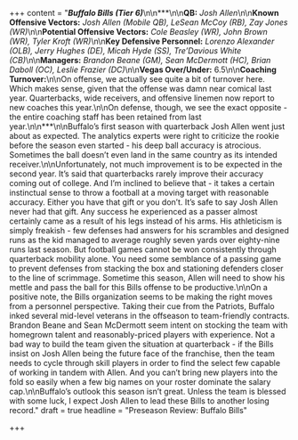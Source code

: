 +++
content = "**_Buffalo Bills (Tier 6)_**\n\n***\n\n**QB:** _Josh Allen_\n\n**Known Offensive Vectors:** _Josh Allen (Mobile QB), LeSean McCoy (RB), Zay Jones (WR)_\n\n**Potential Offensive Vectors:** _Cole Beasley (WR), John Brown (WR), Tyler Kroft (WR)_\n\n**Key Defensive Personnel:** _Lorenzo Alexander (OLB), Jerry Hughes (DE), Micah Hyde (SS), Tre’Davious White (CB)_\n\n**Managers:** _Brandon Beane (GM), Sean McDermott (HC), Brian Daboll (OC), Leslie Frazier (DC)_\n\n**Vegas Over/Under:** 6.5\n\n**Coaching Turnover:**\n\nOn offense, we actually see quite a bit of turnover here. Which makes sense, given that the offense was damn near comical last year. Quarterbacks, wide receivers, and offensive linemen now report to new coaches this year.\n\nOn defense, though, we see the exact opposite - the entire coaching staff has been retained from last year.\n\n***\n\nBuffalo’s first season with quarterback Josh Allen went just about as expected. The analytics experts were right to criticize the rookie before the season even started - his deep ball accuracy is atrocious. Sometimes the ball doesn’t even land in the same country as its intended receiver.\n\nUnfortunately, not much improvement is to be expected in the second year. It’s said that quarterbacks rarely improve their accuracy coming out of college. And I’m inclined to believe that - it takes a certain instinctual sense to throw a football at a moving target with reasonable accuracy. Either you have that gift or you don’t. It’s safe to say Josh Allen never had that gift. Any success he experienced as a passer almost certainly came as a result of his legs instead of his arms. His athleticism is simply freakish - few defenses had answers for his scrambles and designed runs as the kid managed to average roughly seven yards over eighty-nine runs last season. But football games cannot be won consistently through quarterback mobility alone. You need some semblance of a passing game to prevent defenses from stacking the box and stationing defenders closer to the line of scrimmage. Sometime this season, Allen will need to show his mettle and pass the ball for this Bills offense to be productive.\n\nOn a positive note, the Bills organization seems to be making the right moves from a personnel perspective. Taking their cue from the Patriots, Buffalo inked several mid-level veterans in the offseason to team-friendly contracts. Brandon Beane and Sean McDermott seem intent on stocking the team with homegrown talent and reasonably-priced players with experience. Not a bad way to build the team given the situation at quarterback - if the Bills insist on Josh Allen being the future face of the franchise, then the team needs to cycle through skill players in order to find the select few capable of working in tandem with Allen. And you can’t bring new players into the fold so easily when a few big names on your roster dominate the salary cap.\n\nBuffalo’s outlook this season isn’t great. Unless the team is blessed with some luck, I expect Josh Allen to lead these Bills to another losing record."
draft = true
headline = "Preseason Review: Buffalo Bills"

+++
